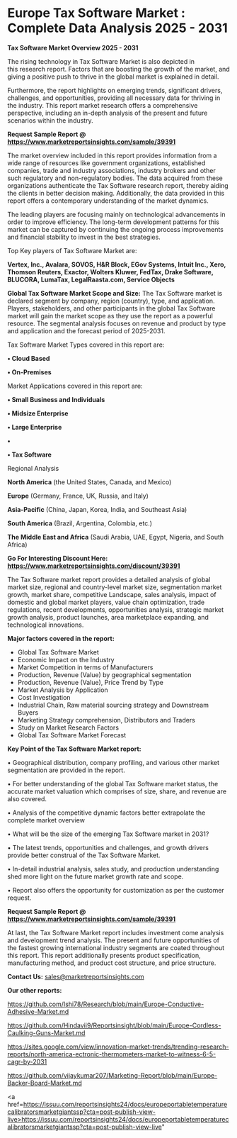 # Europe Tax Software Market : Complete Data Analysis 2025 - 2031

<Strong> Tax Software Market Overview 2025 - 2031</strong>

The rising technology in Tax Software Market is also depicted in this research report. Factors that are boosting the growth of the market, and giving a positive push to thrive in the global market is explained in detail.

Furthermore, the report highlights on emerging trends, significant drivers, challenges, and opportunities, providing all necessary data for thriving in the industry. This report market research offers a comprehensive perspective, including an in-depth analysis of the present and future scenarios within the industry.

<strong>Request Sample Report @ <a href=https://www.marketreportsinsights.com/sample/39391>https://www.marketreportsinsights.com/sample/39391</a></strong>

The market overview included in this report provides information from a wide range of resources like government organizations, established companies, trade and industry associations, industry brokers and other such regulatory and non-regulatory bodies. The data acquired from these organizations authenticate the Tax Software research report, thereby aiding the clients in better decision making. Additionally, the data provided in this report offers a contemporary understanding of the market dynamics.

The leading players are focusing mainly on technological advancements in order to improve efficiency. The long-term development patterns for this market can be captured by continuing the ongoing process improvements and financial stability to invest in the best strategies.

Top Key players of Tax Software Market are:

<strong>Vertex, Inc., Avalara, SOVOS, H&R Block, EGov Systems, Intuit Inc., Xero, Thomson Reuters, Exactor, Wolters Kluwer, FedTax, Drake Software, BLUCORA, LumaTax, LegalRaasta.com, Service Objects</strong>

<strong><b>Global Tax Software Market Scope and Size:</b></strong>
The Tax Software market is declared segment by company, region (country), type, and application. Players, stakeholders, and other participants in the global Tax Software market will gain the market scope as they use the report as a powerful resource. The segmental analysis focuses on revenue and product by type and application and the forecast period of 2025-2031.

Tax Software Market Types covered in this report are:

<strong>•  Cloud Based

•  On-Premises</strong>

Market Applications covered in this report are:

<strong>•  Small Business and Individuals

•  Midsize Enterprise

•  Large Enterprise

•  

•  Tax Software</strong> 

Regional Analysis

<strong>North America</strong> (the United States, Canada, and Mexico)

<strong>Europe</strong> (Germany, France, UK, Russia, and Italy)

<strong>Asia-Pacific</strong> (China, Japan, Korea, India, and Southeast Asia)

<strong>South America</strong> (Brazil, Argentina, Colombia, etc.)

<strong>The Middle East and Africa</strong> (Saudi Arabia, UAE, Egypt, Nigeria, and South Africa)

<strong>Go For Interesting Discount Here: <a href=https://www.marketreportsinsights.com/discount/39391>https://www.marketreportsinsights.com/discount/39391</a></strong>

The Tax Software market report provides a detailed analysis of global market size, regional and country-level market size, segmentation market growth, market share, competitive Landscape, sales analysis, impact of domestic and global market players, value chain optimization, trade regulations, recent developments, opportunities analysis, strategic market growth analysis, product launches, area marketplace expanding, and technological innovations.

<strong><b>Major factors covered in the report:</b></strong>
<ul>
  <li>Global Tax Software Market </li>
  <li>Economic Impact on the Industry</li>
  <li>Market Competition in terms of Manufacturers</li>
  <li>Production, Revenue (Value) by geographical segmentation</li>
  <li>Production, Revenue (Value), Price Trend by Type</li>
  <li>Market Analysis by Application</li>
  <li>Cost Investigation</li>
  <li>Industrial Chain, Raw material sourcing strategy and Downstream Buyers</li>
  <li>Marketing Strategy comprehension, Distributors and Traders</li>
  <li>Study on Market Research Factors</li>
  <li>Global Tax Software Market Forecast</li>
</ul>

<strong><b>Key Point of the Tax Software Market report:</b></strong>

• Geographical distribution, company profiling, and various other market segmentation are provided in the report.

• For better understanding of the global Tax Software market status, the accurate market valuation which comprises of size, share, and revenue are also covered.

• Analysis of the competitive dynamic factors better extrapolate the complete market overview

• What will be the size of the emerging Tax Software market in 2031?

• The latest trends, opportunities and challenges, and growth drivers provide better construal of the Tax Software Market.

• In-detail industrial analysis, sales study, and production understanding shed more light on the future market growth rate and scope.

• Report also offers the opportunity for customization as per the customer request.

<strong>Request Sample Report @ <a href=https://www.marketreportsinsights.com/sample/39391>https://www.marketreportsinsights.com/sample/39391</a></strong>

At last, the Tax Software Market report includes investment come analysis and development trend analysis. The present and future opportunities of the fastest growing international industry segments are coated throughout this report. This report additionally presents product specification, manufacturing method, and product cost structure, and price structure.

<strong>Contact Us:</strong>
sales@marketreportsinsights.com

<strong>Our other reports:</strong>

<a href=https://github.com/Ishi78/Research/blob/main/Europe-Conductive-Adhesive-Market.md>https://github.com/Ishi78/Research/blob/main/Europe-Conductive-Adhesive-Market.md</a>

<a href=https://github.com/Hindavii9/Reportsinsight/blob/main/Europe-Cordless-Caulking-Guns-Market.md>https://github.com/Hindavii9/Reportsinsight/blob/main/Europe-Cordless-Caulking-Guns-Market.md</a>

<a href=https://sites.google.com/view/innovation-market-trends/trending-research-reports/north-america-ectronic-thermometers-market-to-witness-6-5-cagr-by-2031>https://sites.google.com/view/innovation-market-trends/trending-research-reports/north-america-ectronic-thermometers-market-to-witness-6-5-cagr-by-2031</a>

<a href=https://github.com/vijaykumar207/Marketing-Report/blob/main/Europe-Backer-Board-Market.md>https://github.com/vijaykumar207/Marketing-Report/blob/main/Europe-Backer-Board-Market.md</a>

<a href=https://issuu.com/reportsinsights24/docs/europeportabletemperaturecalibratorsmarketgiantssp?cta=post-publish-view-live>https://issuu.com/reportsinsights24/docs/europeportabletemperaturecalibratorsmarketgiantssp?cta=post-publish-view-live</a>"
